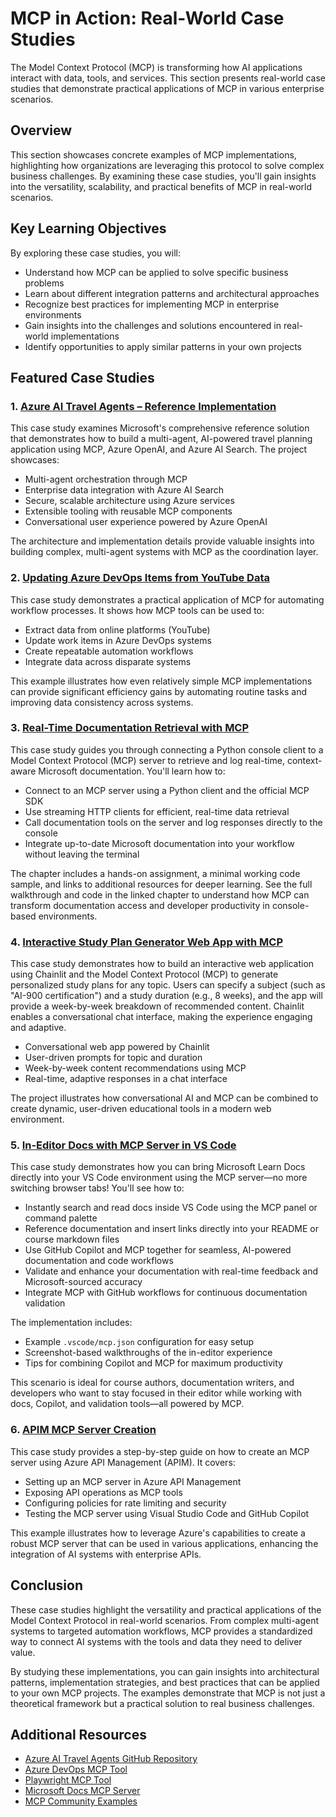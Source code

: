 # MCP in Action: Real-World Case Studies 

The Model Context Protocol (MCP) is transforming how AI applications interact with data, tools, and services. This section presents real-world case studies that demonstrate practical applications of MCP in various enterprise scenarios.

## Overview

This section showcases concrete examples of MCP implementations, highlighting how organizations are leveraging this protocol to solve complex business challenges. By examining these case studies, you'll gain insights into the versatility, scalability, and practical benefits of MCP in real-world scenarios.

## Key Learning Objectives

By exploring these case studies, you will:

- Understand how MCP can be applied to solve specific business problems
- Learn about different integration patterns and architectural approaches
- Recognize best practices for implementing MCP in enterprise environments
- Gain insights into the challenges and solutions encountered in real-world implementations
- Identify opportunities to apply similar patterns in your own projects

## Featured Case Studies

### 1. [Azure AI Travel Agents – Reference Implementation](./travelagentsample.md)

This case study examines Microsoft's comprehensive reference solution that demonstrates how to build a multi-agent, AI-powered travel planning application using MCP, Azure OpenAI, and Azure AI Search. The project showcases:

- Multi-agent orchestration through MCP
- Enterprise data integration with Azure AI Search
- Secure, scalable architecture using Azure services
- Extensible tooling with reusable MCP components
- Conversational user experience powered by Azure OpenAI

The architecture and implementation details provide valuable insights into building complex, multi-agent systems with MCP as the coordination layer.

### 2. [Updating Azure DevOps Items from YouTube Data](./UpdateADOItemsFromYT.md)

This case study demonstrates a practical application of MCP for automating workflow processes. It shows how MCP tools can be used to:

- Extract data from online platforms (YouTube)
- Update work items in Azure DevOps systems
- Create repeatable automation workflows
- Integrate data across disparate systems

This example illustrates how even relatively simple MCP implementations can provide significant efficiency gains by automating routine tasks and improving data consistency across systems.

### 3. [Real-Time Documentation Retrieval with MCP](./docs-mcp/README.md)

This case study guides you through connecting a Python console client to a Model Context Protocol (MCP) server to retrieve and log real-time, context-aware Microsoft documentation. You'll learn how to:

- Connect to an MCP server using a Python client and the official MCP SDK
- Use streaming HTTP clients for efficient, real-time data retrieval
- Call documentation tools on the server and log responses directly to the console
- Integrate up-to-date Microsoft documentation into your workflow without leaving the terminal

The chapter includes a hands-on assignment, a minimal working code sample, and links to additional resources for deeper learning. See the full walkthrough and code in the linked chapter to understand how MCP can transform documentation access and developer productivity in console-based environments.

### 4. [Interactive Study Plan Generator Web App with MCP](./docs-mcp/README.md)

This case study demonstrates how to build an interactive web application using Chainlit and the Model Context Protocol (MCP) to generate personalized study plans for any topic. Users can specify a subject (such as "AI-900 certification") and a study duration (e.g., 8 weeks), and the app will provide a week-by-week breakdown of recommended content. Chainlit enables a conversational chat interface, making the experience engaging and adaptive.

- Conversational web app powered by Chainlit
- User-driven prompts for topic and duration
- Week-by-week content recommendations using MCP
- Real-time, adaptive responses in a chat interface

The project illustrates how conversational AI and MCP can be combined to create dynamic, user-driven educational tools in a modern web environment.

### 5. [In-Editor Docs with MCP Server in VS Code](./docs-mcp/README.md)

This case study demonstrates how you can bring Microsoft Learn Docs directly into your VS Code environment using the MCP server—no more switching browser tabs! You'll see how to:

- Instantly search and read docs inside VS Code using the MCP panel or command palette
- Reference documentation and insert links directly into your README or course markdown files
- Use GitHub Copilot and MCP together for seamless, AI-powered documentation and code workflows
- Validate and enhance your documentation with real-time feedback and Microsoft-sourced accuracy
- Integrate MCP with GitHub workflows for continuous documentation validation

The implementation includes:
- Example `.vscode/mcp.json` configuration for easy setup
- Screenshot-based walkthroughs of the in-editor experience
- Tips for combining Copilot and MCP for maximum productivity

This scenario is ideal for course authors, documentation writers, and developers who want to stay focused in their editor while working with docs, Copilot, and validation tools—all powered by MCP.

### 6. [APIM MCP Server Creation](./apimsample.md)
This case study provides a step-by-step guide on how to create an MCP server using Azure API Management (APIM). It covers:
- Setting up an MCP server in Azure API Management
- Exposing API operations as MCP tools
- Configuring policies for rate limiting and security
- Testing the MCP server using Visual Studio Code and GitHub Copilot

This example illustrates how to leverage Azure's capabilities to create a robust MCP server that can be used in various applications, enhancing the integration of AI systems with enterprise APIs.

## Conclusion

These case studies highlight the versatility and practical applications of the Model Context Protocol in real-world scenarios. From complex multi-agent systems to targeted automation workflows, MCP provides a standardized way to connect AI systems with the tools and data they need to deliver value.

By studying these implementations, you can gain insights into architectural patterns, implementation strategies, and best practices that can be applied to your own MCP projects. The examples demonstrate that MCP is not just a theoretical framework but a practical solution to real business challenges.

## Additional Resources

- [Azure AI Travel Agents GitHub Repository](https://github.com/Azure-Samples/azure-ai-travel-agents)
- [Azure DevOps MCP Tool](https://github.com/microsoft/azure-devops-mcp)
- [Playwright MCP Tool](https://github.com/microsoft/playwright-mcp)
- [Microsoft Docs MCP Server](https://github.com/MicrosoftDocs/mcp)
- [MCP Community Examples](https://github.com/microsoft/mcp)
